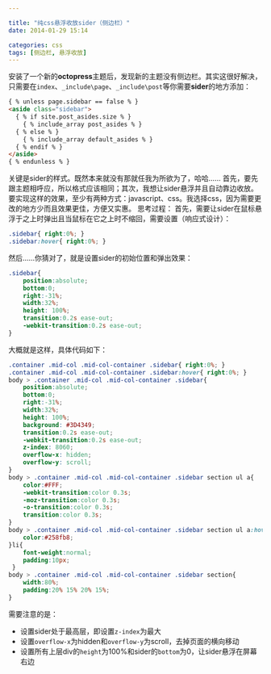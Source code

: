 ```yaml
---

title: "纯css悬浮收放sider（侧边栏）"
date: 2014-01-29 15:14

categories: css
tags: [侧边栏, 悬浮收放]
---
```

安装了一个新的**octopress**主题后，发现新的主题没有侧边栏。其实这很好解决，只需要在`index`、`_include\page`、`_include\post`等你需要**sider**的地方添加：
``` html 这里为了转义在“{}”和“%”之间添加了空格，复制代码后需除去
{ % unless page.sidebar == false % }
<aside class="sidebar">
  { % if site.post_asides.size % }
    { % include_array post_asides % }
  { % else % }
    { % include_array default_asides % }
  { % endif % }
</aside>
{ % endunless % }
``` 
关键是sider的样式。既然本来就没有那就任我为所欲为了，哈哈……
首先，要先跟主题相呼应，所以格式应该相同；其次，我想让sider悬浮并且自动靠边收放。要实现这样的效果，至少有两种方式：javascript、css。我选择css，因为需要更改的地方少而且效果更佳，方便又实惠。
思考过程：
首先，需要让sider在鼠标悬浮于之上时弹出且当鼠标在它之上时不缩回，需要设置（响应式设计）：
``` css
.sidebar{ right:0%; }
.sidebar:hover{ right:0%; }
```
然后……你猜对了，就是设置sider的初始位置和弹出效果：
``` css
.sidebar{ 
	position:absolute; 
	bottom:0; 
	right:-31%; 
	width:32%; 
	height: 100%; 
	transition:0.2s ease-out; 
	-webkit-transition:0.2s ease-out;
}
```
大概就是这样，具体代码如下：
``` css
.container .mid-col .mid-col-container .sidebar{ right:0%; }
.container .mid-col .mid-col-container .sidebar:hover{ right:0%; }
body > .container .mid-col .mid-col-container .sidebar{ 
	position:absolute; 
	bottom:0; 
	right:-31%; 
	width:32%; 
	height: 100%; 
	background: #3D4349;
	transition:0.2s ease-out; 
	-webkit-transition:0.2s ease-out; 
	z-index: 8060; 
	overflow-x: hidden; 
	overflow-y: scroll; 
}
body > .container .mid-col .mid-col-container .sidebar section ul a{ 
	color:#FFF;
	-webkit-transition:color 0.3s;
	-moz-transition:color 0.3s;
	-o-transition:color 0.3s;
	transition:color 0.3s; 
}
body > .container .mid-col .mid-col-container .sidebar section ul a:hover{
 	color:#258fb8; 
}li{ 
 	font-weight:normal; 
 	padding:10px; 
 }
body > .container .mid-col .mid-col-container .sidebar section{
 	width:80%;
 	padding:20% 15% 20% 15%;
}
```
需要注意的是：
	

 - 设置sider处于最高层，即设置`z-index`为最大
 - 设置`overflow-x`为hidden和`overflow-y`为scroll，去掉页面的横向移动
 - 设置所有上层div的`height`为100%和sider的`bottom`为0，让sider悬浮在屏幕右边
